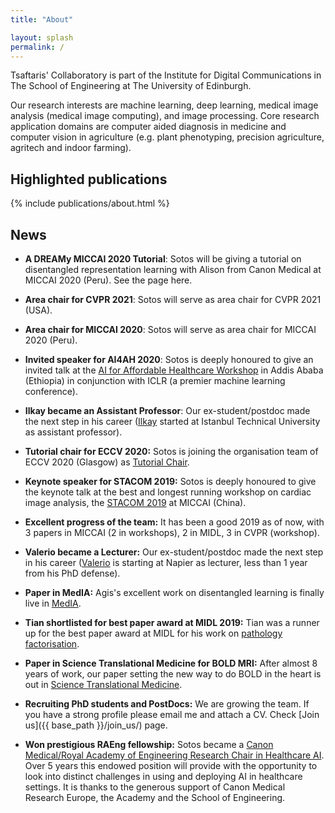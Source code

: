 ```yaml
---
title: "About"

layout: splash
permalink: /
---
```

Tsaftaris' Collaboratory is part of the Institute for Digital Communications in
The School of Engineering at The University of Edinburgh.

Our research interests are machine learning, deep learning, medical image
analysis (medical image computing), and image processing. Core research
application domains are computer aided diagnosis in medicine and computer vision
in agriculture (e.g. plant phenotyping, precision agriculture, agritech and
indoor farming).

## Highlighted publications
{% include publications/about.html %}

## News
* **A DREAMy MICCAI 2020 Tutorial**: Sotos will be giving a tutorial
  on disentangled representation learning with Alison from Canon Medical at
  MICCAI 2020 (Peru). See the page here.
  
* **Area chair for CVPR 2021**: Sotos will serve as area chair for
  CVPR 2021 (USA).

* **Area chair for MICCAI 2020**: Sotos will serve as area chair for
  MICCAI 2020 (Peru).

* **Invited speaker for AI4AH 2020**: Sotos is deeply honoured to give
  an invited talk at the
  [AI for Affordable Healthcare Workshop](https://sites.google.com/view/ai4ah-iclr2020/home)
  in Addis Ababa (Ethiopia) in conjunction with ICLR (a premier machine learning
  conference).

* **Ilkay became an Assistant Professor**: Our ex-student/postdoc made the next
  step in his career ([Ilkay](https://sites.google.com/view/oksuzilkay) started
  at Istanbul Technical University as assistant professor).

* **Tutorial chair for ECCV 2020:** Sotos is joining the organisation
  team of ECCV 2020 (Glasgow) as [Tutorial Chair](https://eccv2020.eu/chairs/).

* **Keynote speaker for STACOM 2019:** Sotos is deeply honoured to
  give the keynote talk at the best and longest running workshop on cardiac
  image analysis, the [STACOM 2019](http://stacom2019.cardiacatlas.org/) at
  MICCAI (China).

* **Excellent progress of the team:** It has been a good 2019 as of now, with 3
  papers in MICCAI (2 in workshops), 2 in MIDL, 3 in CVPR (workshop).

* **Valerio became a Lecturer:** Our ex-student/postdoc made
  the next step in his career ([Valerio](http://www.valeriogiuffrida.academy/)
  is starting at Napier as lecturer, less than 1 year from his PhD defense).

* **Paper in MedIA:** Agis's excellent work on disentangled learning is finally
  live in
  [MedIA](https://www.sciencedirect.com/science/article/abs/pii/S1361841519300684).

* **Tian shortlisted for best paper award at MIDL 2019:** Tian was a runner up
  for the best paper award at MIDL for his work on
  [pathology factorisation](http://proceedings.mlr.press/v102/xia19a.html).

* **Paper in Science Translational Medicine for BOLD MRI:** After almost 8 years
  of work, our paper setting the new way to do BOLD in the heart is out in
  [Science Translational Medicine](https://stm.sciencemag.org/content/11/494/eaat4407.abstract).

* **Recruiting PhD students and PostDocs:** We are growing the team. If you have
  a strong profile please email me and attach a CV. Check
  [Join us]({{ base_path }}/join_us/) page.

* **Won prestigious RAEng fellowship:** Sotos became a [Canon
  Medical/Royal Academy of Engineering Research Chair in Healthcare
  AI](https://www.raeng.org.uk/news/news-releases/2019/march/academy-announces-2019-research-chairs-and-senior).
  Over 5 years this endowed position will provide with the opportunity to look
  into distinct challenges in using and deploying AI in healthcare settings. It
  is thanks to the generous support of Canon Medical Research Europe, the
  Academy and the School of Engineering.
